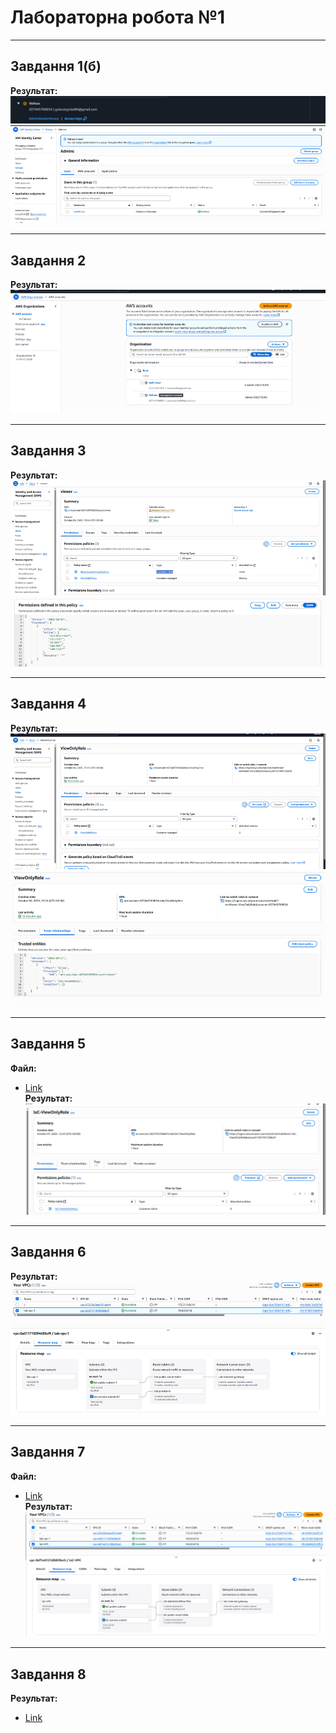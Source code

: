 # Лабораторна робота №1 

---

## Завдання 1(б)
**Результат:**  
![Task 1](Screenshots/Task1.jpg)  
![Task 1 (додатково)](Screenshots/Task1b.jpg)

---

## Завдання 2
**Результат:**  
![Task 2](Screenshots/Task2.jpg)

---

## Завдання 3
**Результат:**  
![Task 3](Screenshots/Task3.jpg)  
![Task 3 (додатково)](Screenshots/Task3.1.jpg)

---

## Завдання 4
**Результат:**  
![Task 4](Screenshots/Task4.jpg)  
![Task 4 (додатково)](Screenshots/Task4.1.jpg)

---

## Завдання 5
**Файл:**  
- [Link](Resources/lab1-task5.yaml)  
**Результат:**  
![Task 5](Screenshots/Task5.jpg)

---

## Завдання 6
**Результат:**  
![Task 6](Screenshots/Task6.jpg)

---

## Завдання 7
**Файл:**  
- [Link](Resources/lab1-task7.yaml)  
**Результат:**  
![Task 7](Screenshots/Task7.jpg)

---

## Завдання 8
**Результат:**  
- [Link](Resources/lab1-task8.md)